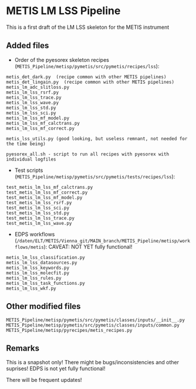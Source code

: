 # METIS LM LSS Pipeline
This is a first draft of the LM LSS skeleton for the METIS instrument

## Added files

- Order of the pyesorex skeleton recipes (`METIS_Pipeline/metisp/pymetis/src/pymetis/recipes/lss`):
```
metis_det_dark.py  (recipe common with other METIS pipelines)
metis_det_lingain.py  (recipe common with other METIS pipelines)
metis_lm_adc_slitloss.py
metis_lm_lss_rsrf.py
metis_lm_lss_trace.py
metis_lm_lss_wave.py
metis_lm_lss_std.py
metis_lm_lss_sci.py
metis_lm_lss_mf_model.py
metis_lm_lss_mf_calctrans.py
metis_lm_lss_mf_correct.py

metis_lss_utils.py (good looking, but useless remnant, not needed for the time being)

pyesorex_all.sh - script to run all recipes with pyesorex with individual logfiles
```

- Test scripts (`METIS_Pipeline/metisp/pymetis/src/pymetis/tests/recipes/lss`):

```
test_metis_lm_lss_mf_calctrans.py
test_metis_lm_lss_mf_correct.py
test_metis_lm_lss_mf_model.py
test_metis_lm_lss_rsrf.py
test_metis_lm_lss_sci.py
test_metis_lm_lss_std.py
test_metis_lm_lss_trace.py
test_metis_lm_lss_wave.py
```

- EDPS workflows (`/daten/ELT/METIS/Vienna_git/MAIN_branch/METIS_Pipeline/metisp/workflows/metis`):
CAVEAT: NOT YET fully functional!
```
metis_lm_lss_classification.py
metis_lm_lss_datasources.py
metis_lm_lss_keywords.py
metis_lm_lss_molecfit.py
metis_lm_lss_rules.py
metis_lm_lss_task_functions.py
metis_lm_lss_wkf.py
```

## Other modified files
```
METIS_Pipeline/metisp/pymetis/src/pymetis/classes/inputs/__init__.py
METIS_Pipeline/metisp/pymetis/src/pymetis/classes/inputs/common.py
METIS_Pipeline/metisp/pyrecipes/metis_recipes.py
```

## Remarks
This is a snapshot only! There might be bugs/inconsistencies and other suprises!
EDPS is not yet fully functional!

There will be frequent updates!

